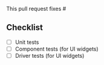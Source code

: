 This pull request fixes #

## Checklist

- [ ] Unit tests
- [ ] Component tests (for UI widgets)
- [ ] Driver tests (for UI widgets)
